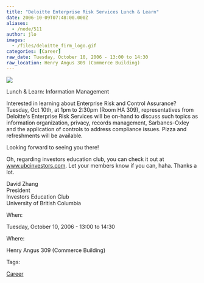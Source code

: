 ```yaml
---
title: "Deloitte Enterprise Risk Services Lunch & Learn"
date: 2006-10-09T07:48:00.000Z
aliases:
  - /node/511
author: jlo
images:
  - /files/deloitte_firm_logo.gif
categories: [Career]
raw_date: Tuesday, October 10, 2006 - 13:00 to 14:30
raw_location: Henry Angus 309 (Commerce Building)
---
```


![](/files/deloitte_firm_logo.gif)

Lunch & Learn: Information Management

Interested in learning about Enterprise Risk and Control Assurance? Tuesday, Oct 10th, at 1pm to 2:30pm (Room HA 309), representatives from Deloitte's Enterprise Risk Services will be on-hand to discuss such topics as information organization, privacy, records management, Sarbanes-Oxley and the application of controls to address compliance issues. Pizza and refreshments will be available.

Looking forward to seeing you there!

Oh, regarding investors education club, you can check it out at www.ubcinvestors.com. Let your members know if you can, haha. Thanks a lot.

David Zhang \
President \
Investors Education Club \
University of British Columbia

When: 

Tuesday, October 10, 2006 - 13:00 to 14:30

Where: 

Henry Angus 309 (Commerce Building)

Tags: 

[Career](/career)
